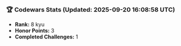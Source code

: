 ### 🏆 Codewars Stats (Updated: 2025-09-20 16:08:58 UTC)

- **Rank:** 8 kyu
- **Honor Points:** 3
- **Completed Challenges:** 1
